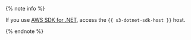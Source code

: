 {% note info %}

If you use [AWS SDK for .NET](../tools/aws-sdk-net.md), access the `{{ s3-dotnet-sdk-host }}` host.

{% endnote %}